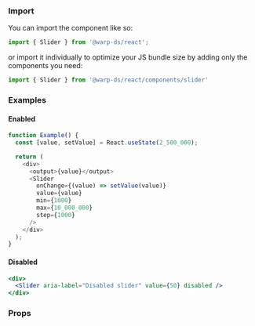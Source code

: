 ### Import

You can import the component like so:
```js
import { Slider } from '@warp-ds/react';
```

or import it individually to optimize your JS bundle size by adding only the components you need:
```js
import { Slider } from '@warp-ds/react/components/slider'

```

### Examples

#### Enabled
```js
function Example() {
  const [value, setValue] = React.useState(2_500_000);

  return (
    <div>
      <output>{value}</output>
      <Slider
        onChange={(value) => setValue(value)}
        value={value}
        min={1000}
        max={10_000_000}
        step={1000}
      />
    </div>
  );
}
```

#### Disabled

```jsx
<div>
  <Slider aria-label="Disabled slider" value={50} disabled />
</div>
```

### Props

<api-table type="react" component="Slider" />